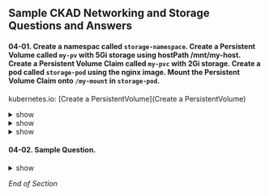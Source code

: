 ## Sample CKAD Networking and Storage Questions and Answers

#### 04-01. Create a namespac called `storage-namespace`. Create a Persistent Volume called `my-pv` with 5Gi storage using hostPath /mnt/my-host. Create a Persistent Volume Claim called `my-pvc` with 2Gi storage. Create a pod called `storage-pod` using the nginx image. Mount the Persistent Volume Claim onto `/my-mount` in `storage-pod`.

kubernetes.io: [Create a PersistentVolume](Create a PersistentVolume)

<details><summary>show</summary>
<p>

```bash
kubectl create namespace storage-namespace
kubectl config set-context --current --namespace=storage-namespace
```

```bash
vi 04-01-pv.yml
```

kubernetes.io: [Create a PersistentVolume](https://kubernetes.io/docs/tasks/configure-pod-container/configure-persistent-volume-storage/#create-a-persistentvolume)

```bash
apiVersion: v1
kind: PersistentVolume
metadata:
  name: my-pv              # Change
  labels:
    type: local
spec:
  storageClassName: manual
  capacity:
    storage: 5Gi           # Change
  accessModes:
    - ReadWriteOnce
  hostPath:
    path: "/mnt/my-host"   # Change
```

```bash
kubectl apply -f 04-01-pv.yml
kubectl get pv
```

</p>
</details>

<details><summary>show</summary>
<p>

```bash
vi 04-01-pvc.yml
```

kubernetes.io: [Create a PersistentVolumeClaim](https://kubernetes.io/docs/tasks/configure-pod-container/configure-persistent-volume-storage/#create-a-persistentvolumeclaim)

```bash
apiVersion: v1
kind: PersistentVolumeClaim
metadata:
  name: my-pvc          # Change
spec:
  storageClassName: manual
  accessModes:
    - ReadWriteOnce
  resources:
    requests:
      storage: 2Gi      # Change
```

```bash
kubectl apply -f 04-02-pvc.yml
kubectl get pv
kubectl get pvc
```

</p>
</details>

<details><summary>show</summary>
<p>

```bash
vi 04-01-pod.yml
```

kubernetes.io: [Create a Pod](https://kubernetes.io/docs/tasks/configure-pod-container/configure-persistent-volume-storage/#create-a-pod)

```bash
apiVersion: v1
kind: Pod
metadata:
  name: storage-pod                    # Change
spec:
  volumes:
    - name: my-volume
      persistentVolumeClaim:
        claimName: my-pvc              # Change
  containers:
    - name: my-container
      image: nginx
      ports:
        - containerPort: 80
          name: "http-server"
      volumeMounts:
        - mountPath: "/my-mount"       # Change
          name: my-volume

```

```bash
kubectl apply -f 04-02-pod.yml
# Verify that the volume is mounted
kubectl describe pod storage-pod | grep -i A2 volume
```

</p>
</details>


#### 04-02. Sample Question.

<details><summary>show</summary>
<p>

```bash
Sample

```

</p>
</details>

*End of Section*